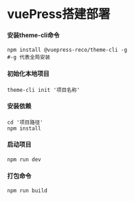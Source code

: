 # vuePress搭建部署

#### 安装theme-cli命令

```shell
npm install @vuepress-reco/theme-cli -g 
#-g 代表全局安装
```

#### 初始化本地项目

```shell
theme-cli init '项目名称'
```

#### 安装依赖

```shell
cd '项目路径'
npm install
```

#### 启动项目

```shell
npm run dev
```

#### 打包命令

```shell
npm run build
```

